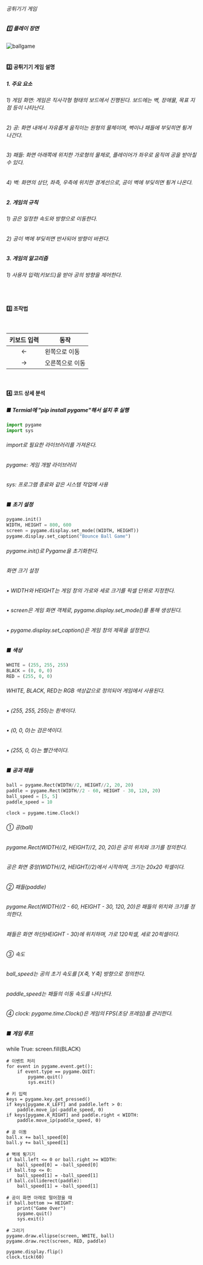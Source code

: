 ###### 공튀기기 게임

##### 1️⃣ 플레이 장면
![ballgame](https://github.com/user-attachments/assets/e8d95f78-2ab0-4026-bf00-d2320165468b)
<br>
<br>

#### 2️⃣ 공튀기기 게임 설명

##### 1. 주요 요소
 ###### 1) 게임 화면: 게임은 직사각형 형태의 보드에서 진행된다. 보드에는 벽, 장애물, 목표 지점 등이 나타난다.
 ###### 2) 공: 화면 내에서 자유롭게 움직이는 원형의 물체이며, 벽이나 패들에 부딪히면 튕겨 나간다.
 ###### 3) 패들: 화면 아래쪽에 위치한 가로형의 물체로, 플레이어가 좌우로 움직여 공을 받아칠 수 있다.
 ###### 4) 벽: 화면의 상단, 좌측, 우측에 위치한 경계선으로, 공이 벽에 부딪히면 튕겨 나온다.
##### 2. 게임의 규칙
 ###### 1) 공은 일정한 속도와 방향으로 이동한다.
 ###### 2) 공이 벽에 부딪히면 반사되어 방향이 바뀐다.
##### 3. 게임의 알고리즘
 ###### 1) 사용자 입력(키보드)을 받아 공의 방향을 제어한다.
<br>

#### 3️⃣ 조작법
<br>

|키보드 입력|동작|
|:---:|---|
|←|왼쪽으로 이동|
|→|오른쪽으로 이동|

<br>

#### 4️⃣ 코드 상세 분석

##### ■  Termial에 "pip install pygame"해서 설치 후 실행

```python
import pygame
import sys
```
###### import로 필요한 라이브러리를 가져온다. 
###### pygame: 게임 개발 라이브러리
###### sys: 프로그램 종료와 같은 시스템 작업에 사용


##### ■  초기 설정
```python
pygame.init()
WIDTH, HEIGHT = 800, 600
screen = pygame.display.set_mode((WIDTH, HEIGHT))
pygame.display.set_caption("Bounce Ball Game")
```
###### pygame.init()로 Pygame을 초기화한다.
###### 화면 크기 설정
###### •  WIDTH와 HEIGHT는 게임 창의 가로와 세로 크기를 픽셀 단위로 지정한다.
###### •  screen은 게임 화면 객체로, pygame.display.set_mode()를 통해 생성된다.
###### •  pygame.display.set_caption()은 게임 창의 제목을 설정한다.


##### ■  색상
```python
WHITE = (255, 255, 255)
BLACK = (0, 0, 0)
RED = (255, 0, 0)
```
###### WHITE, BLACK, RED는 RGB 색상값으로 정의되어 게임에서 사용된다.
###### •  (255, 255, 255)는 흰색이다.
###### •  (0, 0, 0)는 검은색이다.
###### •  (255, 0, 0)는 빨간색이다.


##### ■  공과 패들
```python
ball = pygame.Rect(WIDTH//2, HEIGHT//2, 20, 20)
paddle = pygame.Rect(WIDTH//2 - 60, HEIGHT - 30, 120, 20)
ball_speed = [5, 5]
paddle_speed = 10

clock = pygame.time.Clock()
```
###### ➀ 공(ball)
###### pygame.Rect(WIDTH//2, HEIGHT//2, 20, 20)은 공의 위치와 크기를 정의한다.
###### 공은 화면 중앙(WIDTH//2, HEIGHT//2)에서 시작하며, 크기는 20x20 픽셀이다.
###### ➁ 패들(paddle)
###### pygame.Rect(WIDTH//2 - 60, HEIGHT - 30, 120, 20)은 패들의 위치와 크기를 정의한다.
###### 패들은 화면 하단(HEIGHT - 30)에 위치하며, 가로 120픽셀, 세로 20픽셀이다.
###### ➂ 속도
###### ball_speed는 공의 초기 속도를 [X축, Y축] 방향으로 정의한다.
###### paddle_speed는 패들의 이동 속도를 나타낸다.
###### ➃ clock: pygame.time.Clock()은 게임의 FPS(초당 프레임)를 관리한다.

##### ■  게임 루프
while True:
    screen.fill(BLACK)

    # 이벤트 처리
    for event in pygame.event.get():
        if event.type == pygame.QUIT:
            pygame.quit()
            sys.exit()

    # 키 입력
    keys = pygame.key.get_pressed()
    if keys[pygame.K_LEFT] and paddle.left > 0:
        paddle.move_ip(-paddle_speed, 0)
    if keys[pygame.K_RIGHT] and paddle.right < WIDTH:
        paddle.move_ip(paddle_speed, 0)

    # 공 이동
    ball.x += ball_speed[0]
    ball.y += ball_speed[1]

    # 벽에 튕기기
    if ball.left <= 0 or ball.right >= WIDTH:
        ball_speed[0] = -ball_speed[0]
    if ball.top <= 0:
        ball_speed[1] = -ball_speed[1]
    if ball.colliderect(paddle):
        ball_speed[1] = -ball_speed[1]

    # 공이 화면 아래로 떨어졌을 때
    if ball.bottom >= HEIGHT:
        print("Game Over")
        pygame.quit()
        sys.exit()

    # 그리기
    pygame.draw.ellipse(screen, WHITE, ball)
    pygame.draw.rect(screen, RED, paddle)

    pygame.display.flip()
    clock.tick(60)
